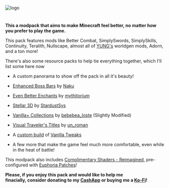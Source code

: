 ![logo](https://kckarnige.is-a.dev/res/tscm-title.png)
#
**This a modpack that aims to make Minecraft feel better, no matter how you prefer to play the game.**

This pack features mods like Better Combat, SimplySwords, SimplySkills, Continuity, Teralith, Nullscape, almost all of [YUNG's](https://modrinth.com/user/YUNGNICKYOUNG) worldgen mods, Adorn, and a ton more!

There's also some resource packs to help tie everything together, which I'll list some here now

- A custom panorama to show off the pack in all it's beauty!

- [Enhanced Boss Bars](https://modrinth.com/resourcepack/enhanced-boss-bars) by [Naku](https://modrinth.com/user/Naku)

- [Even Better Enchants](https://modrinth.com/resourcepack/even-better-enchants) by [mythitorium](https://modrinth.com/user/mythitorium)

- [Stellar 3D](https://modrinth.com/resourcepack/stellar-3d) by [StardustSys](https://modrinth.com/user/StardustSys)

- [Vanilla+ Collections](https://modrinth.com/resourcepack/vanillacollections) by [bebebea_loste](https://modrinth.com/user/bebebea_loste) (Slightly Modified)

- [Visual Traveler's Titles](https://www.curseforge.com/minecraft/texture-packs/visual-travelers-titles) by [un_roman](https://www.curseforge.com/members/un_roman)

- A [custom build](https://vanillatweaks.net/share#PBpDoU) of [Vanilla Tweaks](https://vanillatweaks.net)

- A few more that make the game feel much more comfortable, even while in the heat of battle!

This modpack also includes [Complimentary Shaders - Reimagined](https://modrinth.com/shader/complementary-reimagined), pre-configured with [Euphoria Patches](https://modrinth.com/mod/euphoria-patches)!

**Please, if you enjoy this pack and would like to help me   
finacially, consider donating to my [CashApp](https://cash.app/$kckarnige) or buying me a [Ko-Fi](https://ko-fi.com/kckarnige)!**
